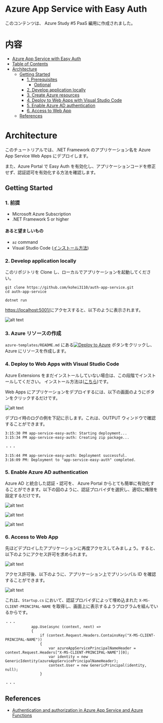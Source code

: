 # Azure App Service with Easy Auth

このコンテンツは、 Azure Study #5 PaaS 編用に作成されました。

内容
=================

- [Azure App Service with Easy Auth](#azure-app-service-with-easy-auth)
- [Table of Contents](#table-of-contents)
- [Architecture](#architecture)
  * [Getting Started](#getting-started)
    + [1. Prerequisites](#1-prerequisites)
      - [Optional](#optional)
    + [2. Develop application locally](#2-develop-application-locally)
    + [3. Create Azure resources](#3-create-azure-resources)
    + [4. Deploy to Web Apps with Visual Studio Code](#4-deploy-to-web-apps-with-visual-studio-code)
    + [5. Enable Azure AD authentication](#5-enable-azure-ad-authentication)
    + [6. Access to Web App](#6-access-to-web-app)
  * [References](#references)

Architecture
=================

このチュートリアルでは、.NET Framework のアプリケーション名を Azure App Service Web Apps にデプロイします。

また、Azure Portal で Easy Auth を有効化し、アプリケーションコードを修正せず、認証認可を有効化する方法を確認します。

## Getting Started

### 1. 前提

- Microsoft Azure Subscription
- .NET Framework 5 or higher

#### あると望ましいもの

- `az` command
- Visual Studio Code ([インストール方法](https://code.visualstudio.com/download))

### 2. Develop application locally

このリポジトリを Clone し、ローカルでアプリケーションを起動してください。

```shell
git clone https://github.com/kohei3110/auth-app-service.git
cd auth-app-service
```

```shell
dotnet run
```

[https://localhost:5001/](https://localhost:5001/)にアクセスすると、以下のように表示されます。

![alt text](./images/toppage.png)

### 3. Azure リソースの作成

`azure-templates/README.md` にある[![Deploy to Azure](https://aka.ms/deploytoazurebutton)](https://portal.azure.com/#create/Microsoft.Template/uri/https%3A%2F%2Fraw.githubusercontent.com%2Fkohei3110%2Fauth-app-service%2Fmaster%2Fazure-templates%2Fwebapp.json) ボタンをクリックし、Azure にリソースを作成します。

### 4. Deploy to Web Apps with Visual Studio Code

Azure Extensions をまだインストールしていない場合は、この段階でインストールしてください。
インストール方法は([こちら](https://code.visualstudio.com/docs/azure/extensions))です。

Web Apps にアプリケーションをデプロイするには、以下の画面のようにボタンをクリックするだけです。

![alt text](./images/deploy_to_webapp_with_vs_code.png)

デプロイ時のログの例を下記に示します。これは、OUTPUT ウィンドウで確認することができます。

```log
3:15:30 PM app-service-easy-auth: Starting deployment...
3:15:34 PM app-service-easy-auth: Creating zip package...

・・・

3:15:44 PM app-service-easy-auth: Deployment successful.
3:16:09 PM: Deployment to "app-service-easy-auth" completed.
```

### 5. Enable Azure AD authentication

Azure AD と統合した認証・認可を、 Azure Portal からとても簡単に有効化することができます。以下の図のように、認証プロバイダを選択し、適切に権限を設定するだけです。

![alt text](./images/auth_before_enabling.png)

![alt text](./images/auth_add_idp.png)

![alt text](./images/auth_select_permissions.png)

### 6. Access to Web App

先ほどデプロイしたアプリケーションに再度アクセスしてみましょう。すると、以下のようにアクセス許可を求められます。

![alt text](./images/access_web_app_prompted.png)

アクセス許可後、以下のように、アプリケーション上でプリンシパル ID を確認することができます。

![alt text](./images/access_web_app_last.png)

これは、`Startup.cs` において、認証プロバイダによって埋め込まれた `X-MS-CLIENT-PRINCIPAL-NAME` を取得し、画面上に表示するようプログラムを組んでいるからです。

```CSharp
・・・
            app.Use(async (context, next) => 
            {
                if (context.Request.Headers.ContainsKey("X-MS-CLIENT-PRINCIPAL-NAME"))
                {
                    var azureAppServicePrincipalNameHeader = context.Request.Headers["X-MS-CLIENT-PRINCIPAL-NAME"][0];
                    var identity = new GenericIdentity(azureAppServicePrincipalNameHeader);
                    context.User = new GenericPrincipal(identity, null);
                }

・・・
```

## References

- [Authentication and authorization in Azure App Service and Azure Functions](https://docs.microsoft.com/en-us/azure/app-service/overview-authentication-authorization)
